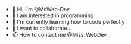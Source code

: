 - 👋 Hi, I'm @MsWeb-Dev <br/>
- 👀 I am interested in programming <br/>
- 🌱 I'm currently learning how to code perfectly <br/>
- 💞️ I want to collaborate... <br/>
- 📫 How to contact me @Miss_WebDev <br/>
<!---
MsWeb-Dev/MsWeb-Dev is a ✨ special ✨ repository because its `README.md` (this file) appears on your GitHub profile.
You can click the Preview link to take a look at your changes.
--->
